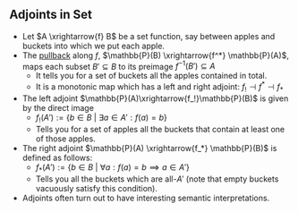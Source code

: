 ## Adjoints in **Set**
<div id="set-adjoints"/></div>

- Let $A \xrightarrow{f} B$ be a set function, say between apples and buckets 
  into which we put each apple.
- The [pullback](/docs/math/defs/pullback_along_mono_map.qmd) along $f$, 
  $\mathbb{P}(B) \xrightarrow{f^*} \mathbb{P}(A)$, maps each subset 
  $B' \subseteq B$ to its preimage $f^{-1}(B') \subseteq A$
    - It tells you for a set of buckets all the apples contained in total.
    - It is a monotonic map which has a left and right adjoint: 
      $f_! \dashv f^* \dashv f_*$
- The left adjoint $\mathbb{P}(A)\xrightarrow{f_!}\mathbb{P}(B)$ is given by the 
  direct image
    - $f_!(A') := \{b \in B\ |\ \exists a \in A': f(a)=b\}$
    - Tells you for a set of apples all the buckets that contain at least one of 
      those apples.
- The right adjoint $\mathbb{P}(A) \xrightarrow{f_*} \mathbb{P}(B)$ is defined 
  as follows:
    -  $f_*(A') := \{b \in B\ |\ \forall a: f(a)=b \implies a \in A'\}$
    - Tells you all the buckets which are all-$A\prime$ (note that empty buckets 
      vacuously satisfy this condition).
- Adjoints often turn out to have interesting semantic interpretations.
